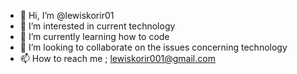 - 👋 Hi, I’m @lewiskorir01
- 👀 I’m interested in current technology
- 🌱 I’m currently learning how to code
- 💞️ I’m looking to collaborate on the issues concerning technology
- 📫 How to reach me ; lewiskorir001@gmail.com

<!---
lewiskorir01/lewiskorir01 is a ✨ special ✨ repository because its `README.md` (this file) appears on your GitHub profile.
You can click the Preview link to take a look at your changes.
--->

